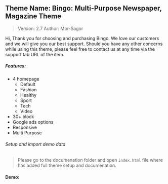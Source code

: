 ## Theme Name: Bingo: Multi-Purpose Newspaper, Magazine Theme
> Version: 2.7
> Author: Mbr-Sagor

Hi, Thank you for choosing and purchasing Bingo. We love our customers and we will give you our best support.
Should you have any other concerns while using this theme, please feel free to contact us at any time via the support tab URL of the item.

##### Features:
- 4 homepage
    - Default
    - Fashion
    - Healthy
    - Sport
    - Tech
    - Video
- 30+ block
- Google ads options
- Responsive
- Multi Purpose

###### Setup and import demo data
> Please go to the documenation folder and open `index.html` file where has added full theme setup and documenation.

#### Demo:
[](https://res.cloudinary.com/mbrsagor/image/upload/v1601195327/screencapture-gaibandha-live-2020-09-27-14_25_20_kgwotq.png)
